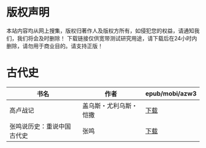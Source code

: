 # 版权声明

本站内容均从网上搜集，版权归著作人及版权方所有，如侵犯您的权益，请通知我们，我们将会及时删除！ 下载链接仅供宽带测试研究用途，请下载后在24小时内删除，请勿用于商业目的。请支持正版！

# 古代史

| 书名 | 作者 | epub/mobi/azw3 |
| --- | --- | --- |
| 高卢战记 | 盖乌斯・尤利乌斯・恺撒 | [下载](https://url89.ctfile.com/f/31084289-1357030762-72487f?p=8866) |
| 张鸣说历史：重说中国古代史 | 张鸣 | [下载](https://url89.ctfile.com/f/31084289-1357005799-2834e7?p=8866) |
